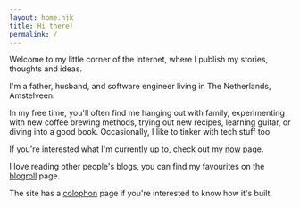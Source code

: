 ```yaml
---
layout: home.njk
title: Hi there!
permalink: /
---
```


Welcome to my little corner of the internet, where I publish my stories, thoughts and ideas.

I'm a father, husband, and software engineer living in The Netherlands, Amstelveen.

In my free time, you'll often find me hanging out with family, experimenting with new coffee brewing methods, trying out new recipes, learning guitar, or diving into a good book. Occasionally, I like to tinker with tech stuff too.

If you're interested what I'm currently up to, check out my [now](/now) page.

I love reading other people's blogs, you can find my favourites on the [blogroll](/blogroll) page.

The site has a [colophon](/colophon) page if you're interested to know how it's built.

